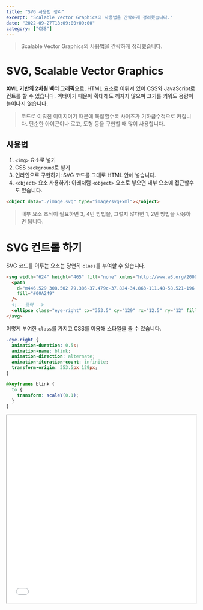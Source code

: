 ```yaml
---
title: "SVG 사용법 정리"
excerpt: "Scalable Vector Graphics의 사용법을 간략하게 정리했습니다."
date: "2022-09-27T18:09:00+09:00"
category: ["CSS"]
---
```


> Scalable Vector Graphics의 사용법을 간략하게 정리했습니다.

# SVG, Scalable Vector Graphics

**XML 기반의 2차원 벡터 그래픽**으로, HTML 요소로 이뤄져 있어 CSS와 JavaScript로 컨트롤 할 수 있습니다. 벡터이기 때문에 확대해도 깨지지 않으며 크기를 키워도 용량이 늘어나지 않습니다.

> 코드로 이뤄진 이미지이기 때문에 복잡할수록 사이즈가 기하급수적으로 커집니다. 단순한 아이콘이나 로고, 도형 등을 구현할 때 많이 사용합니다.

## 사용법

1. `<img>` 요소로 넣기
2. CSS `background`로 넣기
3. 인라인으로 구현하기: SVG 코드를 그대로 HTML 안에 넣습니다.
4. `<object>` 요소 사용하기: 아래처럼 `<object>` 요소로 넣으면 내부 요소에 접근할수도 있습니다.

```html
<object data="./image.svg" type="image/svg+xml"></object>
```

> 내부 요소 조작이 필요하면 3, 4번 방법을, 그렇지 않다면 1, 2번 방법을 사용하면 됩니다.

# SVG 컨트롤 하기

SVG 코드를 이루는 요소는 당연히 `class`를 부여할 수 있습니다.

```html
<svg width="624" height="465" fill="none" xmlns="http://www.w3.org/2000/svg">
  <path
    d="m446.529 308.502 79.386-37.479c-37.824-34.863-111.48-58.521-196.146-58.521-123.264 0-223.191 50.142-223.191 112.002 0 61.857 99.927 112.002 223.191 112.002 94.674 0 175.575-29.586 208.011-71.334l-91.251-56.67Z"
    fill="#00A249"
  />
  <!-- 중략 -->
  <ellipse class="eye-right" cx="353.5" cy="129" rx="12.5" ry="12" fill="#000" />
</svg>
```

이렇게 부여한 `class`를 가지고 CSS를 이용해 스타일을 줄 수 있습니다.

```css
.eye-right {
  animation-duration: 0.5s;
  animation-name: blink;
  animation-direction: alternate;
  animation-iteration-count: infinite;
  transform-origin: 353.5px 129px;
}

@keyframes blink {
  to {
    transform: scaleY(0.1);
  }
}
```

<p align='center'>
<iframe src='../examples/LikeLion/9월27일/svg.html' style="width: 100%; height:500px;"></iframe>
</p>
